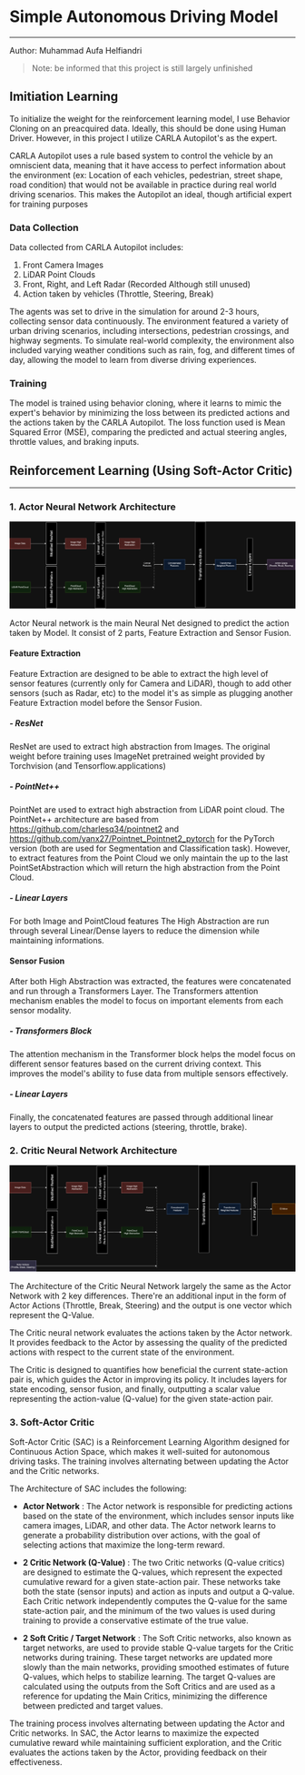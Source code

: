 # Simple Autonomous Driving Model
___
Author: Muhammad Aufa Helfiandri

> Note: be informed that this project is still largely unfinished

## Imitiation Learning

To initialize the weight for the reinforcement learning model, I use Behavior Cloning on an preacquired data. Ideally, this should be done using Human Driver. However, in this project I utilize CARLA Autopilot's as the expert.

CARLA Autopilot uses a rule based system to control the vehicle by an omniscient data, meaning that it have access to perfect information about the environment (ex: Location of each vehicles, pedestrian, street shape, road condition) that would not be available in practice during real world driving scenarios. This makes the Autopilot an ideal, though artificial expert for training purposes

### Data Collection

Data collected from CARLA Autopilot includes:
1. Front Camera Images
2. LiDAR Point Clouds
3. Front, Right, and Left Radar (Recorded Although still unused)
4. Action taken by vehicles (Throttle, Steering, Break)

The agents was set to drive in the simulation for around 2-3 hours, collecting sensor data continuously. The environment featured a variety of urban driving scenarios, including intersections, pedestrian crossings, and highway segments. To simulate real-world complexity, the environment also included varying weather conditions such as rain, fog, and different times of day, allowing the model to learn from diverse driving experiences.

### Training

The model is trained using behavior cloning, where it learns to mimic the expert's behavior by minimizing the loss between its predicted actions and the actions taken by the CARLA Autopilot. The loss function used is Mean Squared Error (MSE), comparing the predicted and actual steering angles, throttle values, and braking inputs.


## Reinforcement Learning (Using Soft-Actor Critic)
___

### 1. Actor Neural Network Architecture
![Actor Neural Network Architecture](diagrams/actor-diagram.png)

Actor Neural network is the main Neural Net designed to predict the action taken by Model. It consist of 2 parts, Feature Extraction and Sensor Fusion. 


#### Feature Extraction

Feature Extraction are designed to be able to extract the high level of sensor features (currently only for Camera and LiDAR), though to add other sensors (such as Radar, etc) to the model it's as simple as plugging another Feature Extraction model before the Sensor Fusion.

##### - ResNet

ResNet are used to extract high abstraction from Images. The original weight before training uses ImageNet pretrained weight provided by Torchvision (and Tensorflow.applications)

##### - PointNet++

PointNet are used to extract high abstraction from LiDAR point cloud. The PointNet++ architecture are based from https://github.com/charlesq34/pointnet2  and https://github.com/yanx27/Pointnet_Pointnet2_pytorch for the PyTorch version (both are used for Segmentation and Classification task). However, to extract features from the Point Cloud we only maintain the up to the last PointSetAbstraction which will return the high abstraction from the Point Cloud. 

##### - Linear Layers

For both Image and PointCloud features The High Abstraction are run through several Linear/Dense layers to reduce the dimension while maintaining informations.

#### Sensor Fusion

After both High Abstraction was extracted, the features were concatenated and run through a Transformers Layer. The Transformers attention mechanism enables the model to focus on important elements from each sensor modality.

##### - Transformers Block

The attention mechanism in the Transformer block helps the model focus on different sensor features based on the current driving context. This improves the model's ability to fuse data from multiple sensors effectively.

##### - Linear Layers

Finally, the concatenated features are passed through additional linear layers to output the predicted actions (steering, throttle, brake).

### 2. Critic Neural Network Architecture
![Critic Neural Network Architecture](diagrams/critic-diagram.png)

The Architecture of the Critic Neural Network largely the same as the Actor Network with 2 key differences. There're an additional input in the form of Actor Actions (Throttle, Break, Steering) and the output is one vector which represent the Q-Value.

The Critic neural network evaluates the actions taken by the Actor network. It provides feedback to the Actor by assessing the quality of the predicted actions with respect to the current state of the environment.

The Critic is designed to quantifies how beneficial the current state-action pair is, which guides the Actor in improving its policy. It includes layers for state encoding, sensor fusion, and finally, outputting a scalar value representing the action-value (Q-value) for the given state-action pair.

### 3. Soft-Actor Critic

Soft-Actor Critic (SAC) is a Reinforcement Learning Algorithm designed for Continuous Action Space, which makes it well-suited for autonomous driving tasks. The training involves alternating between updating the Actor and the Critic networks. 

The Architecture of SAC includes the following:
- **Actor Network** : 
The Actor network is responsible for predicting actions based on the state of the environment, which includes sensor inputs like camera images, LiDAR, and other data. The Actor network learns to generate a probability distribution over actions, with the goal of selecting actions that maximize the long-term reward.

- **2 Critic Network (Q-Value)** :
The two Critic networks (Q-value critics) are designed to estimate the Q-values, which represent the expected cumulative reward for a given state-action pair. These networks take both the state (sensor inputs) and action as inputs and output a Q-value. Each Critic network independently computes the Q-value for the same state-action pair, and the minimum of the two values is used during training to provide a conservative estimate of the true value.

- **2 Soft Critic / Target Network** :
The Soft Critic networks, also known as target networks, are used to provide stable Q-value targets for the Critic networks during training. These target networks are updated more slowly than the main networks, providing smoothed estimates of future Q-values, which helps to stabilize learning. The target Q-values are calculated using the outputs from the Soft Critics and are used as a reference for updating the Main Critics, minimizing the difference between predicted and target values.

The training process involves alternating between updating the Actor and Critic networks. In SAC, the Actor learns to maximize the expected cumulative reward while maintaining sufficient exploration, and the Critic evaluates the actions taken by the Actor, providing feedback on their effectiveness.
